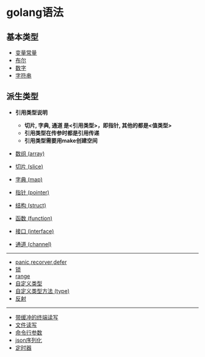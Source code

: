 # golang语法

## 基本类型

* [变量常量](golang.variable.md)
* [布尔](golang.datatype.md#1-布尔)
* [数字](golang.datatype.md#2-数字)
* [字符串](golang.datatype.md#3-字符串)

## 派生类型

* **引用类型说明**
  * **切片, 字典, 通道 是<引用类型>，即指针, 其他的都是<值类型>**
  * **引用类型在传参时都是引用传递**
  * **引用类型需要用make创建空间**

* [数组 (array)](golang.array.md)
* [切片 (slice)](golang.slice.md)
* [字典 (map)](golang.map.md)
* [指针 (pointer)](golang.pointer.md)
* [结构 (struct)](golang.struct.md)
* [函数 (function)](golang.function.md)
* [接口 (interface)](golang.interface.md)
* [通道 (channel)](golang.goroute.channel.md)

---

* [panic,recorver,defer](panic.recorver.defer.md)
* [锁](golang.lock.md)
* [range](golang.range.md)
* [自定义类型](golang.type.md)
* [自定义类型方法 (type)](golang.type.md#3-为新类型添加成员函数)
* [反射](golang.reflect.md)

---

* [带缓冲的终端读写](golang.bufio.md)
* [文件读写](golang.file.md)
* [命令行参数](golang.cmd.args.md)
* [json序列化](golang.json.md)
* [定时器](golang.timer.md)